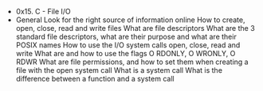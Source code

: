 * 0x15. C - File I/O
* General
Look for the right source of information online
How to create, open, close, read and write files
What are file descriptors
What are the 3 standard file descriptors, what are their purpose and what are their POSIX names
How to use the I/O system calls open, close, read and write
What are and how to use the flags O RDONLY, O WRONLY, O RDWR
What are file permissions, and how to set them when creating a file with the open system call
What is a system call
What is the difference between a function and a system call
